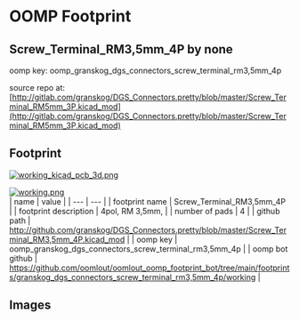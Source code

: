 # OOMP Footprint  
## Screw_Terminal_RM3,5mm_4P  by none  
  
oomp key: oomp_granskog_dgs_connectors_screw_terminal_rm3,5mm_4p  
  
source repo at: [http://gitlab.com/granskog/DGS_Connectors.pretty/blob/master/Screw_Terminal_RM5mm_3P.kicad_mod](http://gitlab.com/granskog/DGS_Connectors.pretty/blob/master/Screw_Terminal_RM5mm_3P.kicad_mod)  
## Footprint  
  
[![working_kicad_pcb_3d.png](working_kicad_pcb_3d_600.png)](working_kicad_pcb_3d.png)  
  
[![working.png](working_600.png)](working.png)  
| name | value | 
| --- | --- | 
| footprint name | Screw_Terminal_RM3,5mm_4P | 
| footprint description | 4pol, RM 3,5mm, | 
| number of pads | 4 | 
| github path | http://github.com/granskog/DGS_Connectors.pretty/blob/master/Screw_Terminal_RM3,5mm_4P.kicad_mod | 
| oomp key | oomp_granskog_dgs_connectors_screw_terminal_rm3,5mm_4p | 
| oomp bot github | https://github.com/oomlout/oomlout_oomp_footprint_bot/tree/main/footprints/granskog_dgs_connectors_screw_terminal_rm3,5mm_4p/working | 
## Images  

